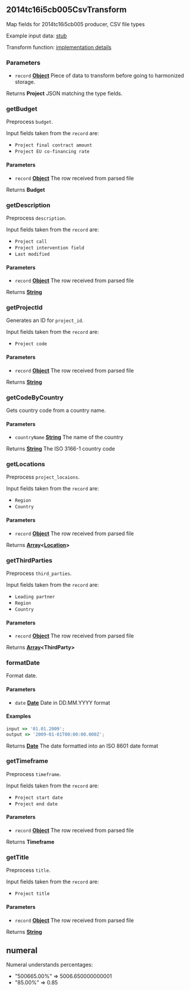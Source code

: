 <!-- Generated by documentation.js. Update this documentation by updating the source code. -->

## 2014tc16i5cb005CsvTransform

Map fields for 2014tc16i5cb005 producer, CSV file types

Example input data: [stub][1]

Transform function: [implementation details][2]

### Parameters

- `record` **[Object][3]** Piece of data to transform before going to harmonized storage.

Returns **Project** JSON matching the type fields.

### getBudget

Preprocess `budget`.

Input fields taken from the `record` are:

- `Project final contract amount`
- `Project EU co-financing rate`

#### Parameters

- `record` **[Object][3]** The row received from parsed file

Returns **Budget**

### getDescription

Preprocess `description`.

Input fields taken from the `record` are:

- `Project call`
- `Project intervention field`
- `Last modified`

#### Parameters

- `record` **[Object][3]** The row received from parsed file

Returns **[String][4]**

### getProjectId

Generates an ID for `project_id`.

Input fields taken from the `record` are:

- `Project code`

#### Parameters

- `record` **[Object][3]** The row received from parsed file

Returns **[String][4]**

### getCodeByCountry

Gets country code from a country name.

#### Parameters

- `countryName` **[String][4]** The name of the country

Returns **[String][4]** The ISO 3166-1 country code

### getLocations

Preprocess `project_locaions`.

Input fields taken from the `record` are:

- `Region`
- `Country`

#### Parameters

- `record` **[Object][3]** The row received from parsed file

Returns **[Array][5]&lt;[Location][6]>**

### getThirdParties

Preprocess `third_parties`.

Input fields taken from the `record` are:

- `Leading partner`
- `Region`
- `Country`

#### Parameters

- `record` **[Object][3]** The row received from parsed file

Returns **[Array][5]&lt;ThirdParty>**

### formatDate

Format date.

#### Parameters

- `date` **[Date][7]** Date in DD.MM.YYYY format

#### Examples

```javascript
input => '01.01.2009';
output => '2009-01-01T00:00:00.000Z';
```

Returns **[Date][7]** The date formatted into an ISO 8601 date format

### getTimeframe

Preprocess `timeframe`.

Input fields taken from the `record` are:

- `Project start date`
- `Project end date`

#### Parameters

- `record` **[Object][3]** The row received from parsed file

Returns **Timeframe**

### getTitle

Preprocess `title`.

Input fields taken from the `record` are:

- `Project title`

#### Parameters

- `record` **[Object][3]** The row received from parsed file

Returns **[String][4]**

## numeral

Numeral understands percentages:

- "500665.00%" => 5006.650000000001
- "85.00%" => 0.85

[1]: https://github.com/ec-europa/eubfr-data-lake/blob/master/services/ingestion/etl/2014tc16i5cb005/csv/test/stubs/record.json
[2]: https://github.com/ec-europa/eubfr-data-lake/blob/master/services/ingestion/etl/2014tc16i5cb005/csv/src/lib/transform.js
[3]: https://developer.mozilla.org/docs/Web/JavaScript/Reference/Global_Objects/Object
[4]: https://developer.mozilla.org/docs/Web/JavaScript/Reference/Global_Objects/String
[5]: https://developer.mozilla.org/docs/Web/JavaScript/Reference/Global_Objects/Array
[6]: https://developer.mozilla.org/docs/Web/API/Location
[7]: https://developer.mozilla.org/docs/Web/JavaScript/Reference/Global_Objects/Date
